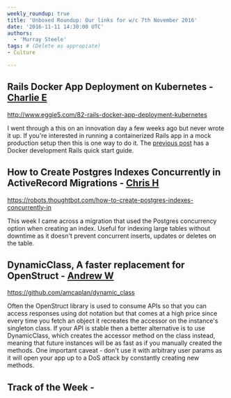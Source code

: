 ```yaml
---
weekly_roundup: true
title: 'Unboxed Roundup: Our links for w/c 7th November 2016'
date: '2016-11-11 14:30:00 UTC'
authors:
  - 'Murray Steele'
tags: # (Delete as appropiate)
- Culture

---
```


## Rails Docker App Deployment on Kubernetes - [Charlie E](/people#charlie-egan)

http://www.eggie5.com/82-rails-docker-app-deployment-kubernetes

I went through a this on an innovation day a few weeks ago but never wrote it
up. If you're interested in running a containerized Rails app in a mock
production setup then this is one way to do it. The [previous
post](http://www.eggie5.com/81-rails-docker-app) has a Docker development
Rails quick start guide.

## How to Create Postgres Indexes Concurrently in ActiveRecord Migrations - [Chris H](/people#chris-holmes)

https://robots.thoughtbot.com/how-to-create-postgres-indexes-concurrently-in

This week I came across a migration that used the Postgres concurrency option
when creating an index. Useful for indexing large tables without downtime as it
doesn't prevent concurrent inserts, updates or deletes on the table.

## DynamicClass, A faster replacement for OpenStruct - [Andrew W](/people#andrew-white)

https://github.com/amcaplan/dynamic_class

Often the OpenStruct library is used to consume APIs so that you can access
responses using dot notation but that comes at a high price since every time you
fetch an object it recreates the accessor on the instance's singleton class. If
your API is stable then a better alternative is to use DynamicClass, which
creates the accessor method on the class instead, meaning that future instances
will be as fast as if you manually created the methods. One important caveat -
don't use it with arbitrary user params as it will open your app up to a DoS
attack by constantly creating new methods.

## Track of the Week - [](/people#)

